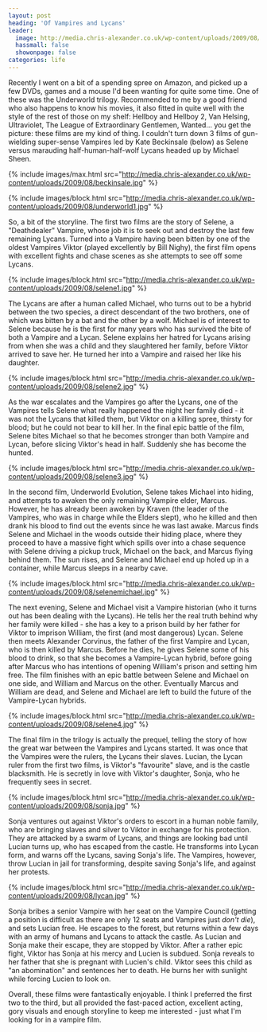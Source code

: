 ```yaml
---
layout: post
heading: 'Of Vampires and Lycans'
leader:
  image: http://media.chris-alexander.co.uk/wp-content/uploads/2009/08/beckinsale.jpg
  hassmall: false
  showonpage: false
categories: life
---
```


Recently I went on a bit of a spending spree on Amazon, and picked up a few DVDs, games and a mouse I'd been wanting for quite some time. One of these was the Underworld trilogy. Recommended to me by a good friend who also happens to know his movies, it also fitted in quite well with the style of the rest of those on my shelf: Hellboy and Hellboy 2, Van Helsing, Ultraviolet, The League of Extraordinary Gentlemen, Wanted... you get the picture: these films are my kind of thing. I couldn't turn down 3 films of gun-wielding super-sense Vampires led by Kate Beckinsale (below) as Selene versus marauding half-human-half-wolf Lycans headed up by Michael Sheen.

{% include images/max.html src="http://media.chris-alexander.co.uk/wp-content/uploads/2009/08/beckinsale.jpg" %}

{% include images/block.html src="http://media.chris-alexander.co.uk/wp-content/uploads/2009/08/underworld1.jpg" %}

So, a bit of the storyline. The first two films are the story of Selene, a "Deathdealer" Vampire, whose job it is to seek out and destroy the last few remaining Lycans. Turned into a Vampire having been bitten by one of the oldest Vampires Viktor (played excellently by Bill Nighy), the first film opens with excellent fights and chase scenes as she attempts to see off some Lycans.

{% include images/block.html src="http://media.chris-alexander.co.uk/wp-content/uploads/2009/08/selene1.jpg" %}

The Lycans are after a human called Michael, who turns out to be a hybrid between the two species, a direct descendant of the two brothers, one of which was bitten by a bat and the other by a wolf. Michael is of interest to Selene because he is the first for many years who has survived the bite of both a Vampire and a Lycan. Selene explains her hatred for Lycans arising from when she was a child and they slaughtered her family, before Viktor arrived to save her. He turned her into a Vampire and raised her like his daughter.

{% include images/block.html src="http://media.chris-alexander.co.uk/wp-content/uploads/2009/08/selene2.jpg" %}

As the war escalates and the Vampires go after the Lycans, one of the Vampires tells Selene what really happened the night her family died - it was not the Lycans that killed them, but Viktor on a killing spree, thirsty for blood; but he could not bear to kill her. In the final epic battle of the film, Selene bites Michael so that he becomes stronger than both Vampire and Lycan, before slicing Viktor's head in half. Suddenly she has become the hunted.

{% include images/block.html src="http://media.chris-alexander.co.uk/wp-content/uploads/2009/08/selene3.jpg" %}

In the second film, Underworld Evolution, Selene takes Michael into hiding, and attempts to awaken the only remaining Vampire elder, Marcus. However, he has already been awoken by Kraven (the leader of the Vampires, who was in charge while the Elders slept), who he killed and then drank his blood to find out the events since he was last awake. Marcus finds Selene and Michael in the woods outside their hiding place, where they proceed to have a massive fight which spills over into a chase sequence with Selene driving a pickup truck, Michael on the back, and Marcus flying behind them. The sun rises, and Selene and Michael end up holed up in a container, while Marcus sleeps in a nearby cave.

{% include images/block.html src="http://media.chris-alexander.co.uk/wp-content/uploads/2009/08/selenemichael.jpg" %}

The next evening, Selene and Michael visit a Vampire historian (who it turns out has been dealing with the Lycans). He tells her the real truth behind why her family were killed - she has a key to a prison build by her father for Viktor to imprison William, the first (and most dangerous) Lycan. Selene then meets Alexander Corvinus, the father of the first Vampire and Lycan, who is then killed by Marcus. Before he dies, he gives Selene some of his blood to drink, so that she becomes a Vampire-Lycan hybrid, before going after Marcus who has intentions of opening William's prison and setting him free. The film finishes with an epic battle between Selene and Michael on one side, and William and Marcus on the other. Eventually Marcus and William are dead, and Selene and Michael are left to build the future of the Vampire-Lycan hybrids.

{% include images/block.html src="http://media.chris-alexander.co.uk/wp-content/uploads/2009/08/selene4.jpg" %}

The final film in the trilogy is actually the prequel, telling the story of how the great war between the Vampires and Lycans started. It was once that the Vampires were the rulers, the Lycans their slaves. Lucian, the Lycan ruler from the first two films, is Viktor's "favourite" slave, and is the castle blacksmith. He is secretly in love with Viktor's daughter, Sonja, who he frequently sees in secret.

{% include images/block.html src="http://media.chris-alexander.co.uk/wp-content/uploads/2009/08/sonja.jpg" %}

Sonja ventures out against Viktor's orders to escort in a human noble family, who are bringing slaves and silver to Viktor in exchange for his protection. They are attacked by a swarm of Lycans, and things are looking bad until Lucian turns up, who has escaped from the castle. He transforms into Lycan form, and warns off the Lycans, saving Sonja's life. The Vampires, however, throw Lucian in jail for transforming, despite saving Sonja's life, and against her protests.

{% include images/block.html src="http://media.chris-alexander.co.uk/wp-content/uploads/2009/08/lycan.jpg" %}

Sonja bribes a senior Vampire with her seat on the Vampire Council (getting a position is difficult as there are only 12 seats and Vampires just *don't die*), and sets Lucian free. He escapes to the forest, but returns within a few days with an army of humans and Lycans to attack the castle. As Lucian and Sonja make their escape, they are stopped by Viktor. After a rather epic fight, Viktor has Sonja at his mercy and Lucien is subdued. Sonja reveals to her father that she is pregnant with Lucien's child. Viktor sees this child as "an abomination" and sentences her to death. He burns her with sunlight while forcing Lucien to look on.

Overall, these films were fantastically enjoyable. I think I preferred the first two to the third, but all provided the fast-paced action, excellent acting, gory visuals and enough storyline to keep me interested - just what I'm looking for in a vampire film.
